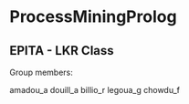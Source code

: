 # ProcessMiningProlog
## EPITA - LKR Class

Group members:

amadou_a
douill_a
billio_r
legoua_g
chowdu_f